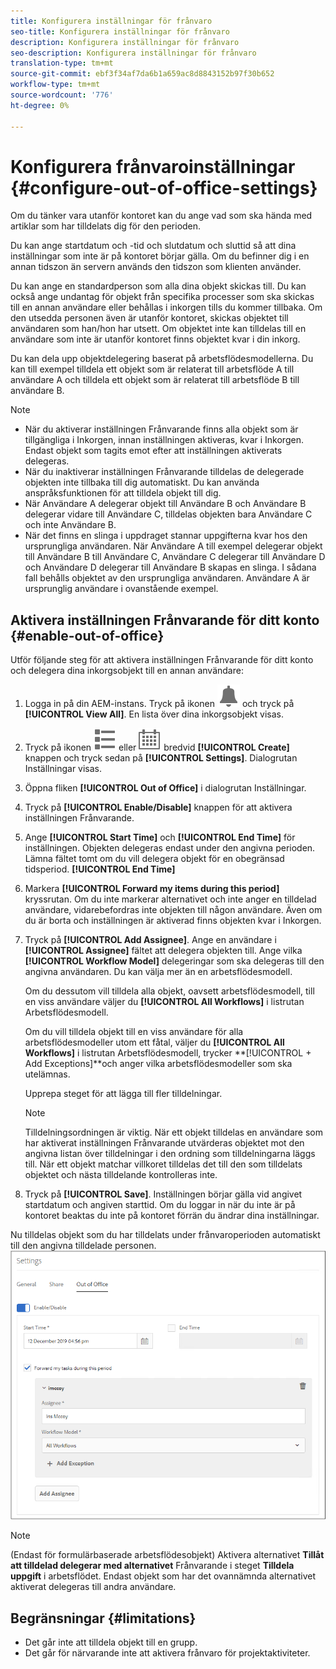 ```yaml
---
title: Konfigurera inställningar för frånvaro
seo-title: Konfigurera inställningar för frånvaro
description: Konfigurera inställningar för frånvaro
seo-description: Konfigurera inställningar för frånvaro
translation-type: tm+mt
source-git-commit: ebf3f34af7da6b1a659ac8d8843152b97f30b652
workflow-type: tm+mt
source-wordcount: '776'
ht-degree: 0%

---
```




# Konfigurera frånvaroinställningar {#configure-out-of-office-settings}

Om du tänker vara utanför kontoret kan du ange vad som ska hända med artiklar som har tilldelats dig för den perioden.

Du kan ange startdatum och -tid och slutdatum och sluttid så att dina inställningar som inte är på kontoret börjar gälla. Om du befinner dig i en annan tidszon än servern används den tidszon som klienten använder.

Du kan ange en standardperson som alla dina objekt skickas till. Du kan också ange undantag för objekt från specifika processer som ska skickas till en annan användare eller behållas i inkorgen tills du kommer tillbaka. Om den utsedda personen även är utanför kontoret, skickas objektet till användaren som han/hon har utsett. Om objektet inte kan tilldelas till en användare som inte är utanför kontoret finns objektet kvar i din inkorg.

Du kan dela upp objektdelegering baserat på arbetsflödesmodellerna. Du kan till exempel tilldela ett objekt som är relaterat till arbetsflöde A till användare A och tilldela ett objekt som är relaterat till arbetsflöde B till användare B.


>[!NOTE]
>
>* När du aktiverar inställningen Frånvarande finns alla objekt som är tillgängliga i Inkorgen, innan inställningen aktiveras, kvar i Inkorgen. Endast objekt som tagits emot efter att inställningen aktiverats delegeras.
>* När du inaktiverar inställningen Frånvarande tilldelas de delegerade objekten inte tillbaka till dig automatiskt. Du kan använda anspråksfunktionen för att tilldela objekt till dig.
>* När Användare A delegerar objekt till Användare B och Användare B delegerar vidare till Användare C, tilldelas objekten bara Användare C och inte Användare B.
>* När det finns en slinga i uppdraget stannar uppgifterna kvar hos den ursprungliga användaren. När Användare A till exempel delegerar objekt till Användare B till Användare C, Användare C delegerar till Användare D och Användare D delegerar till Användare B skapas en slinga. I sådana fall behålls objektet av den ursprungliga användaren. Användare A är ursprunglig användare i ovanstående exempel.


## Aktivera inställningen Frånvarande för ditt konto {#enable-out-of-office}

Utför följande steg för att aktivera inställningen Frånvarande för ditt konto och delegera dina inkorgsobjekt till en annan användare:

1. Logga in på din AEM-instans. Tryck på ikonen ![Inkorg](assets/bell.svg) och tryck på **[!UICONTROL View All]**. En lista över dina inkorgsobjekt visas.
1. Tryck på ikonen ![Visa väljare](assets/viewlist.svg) eller ![Visa väljare](assets/calendar.svg) bredvid **[!UICONTROL Create]** knappen och tryck sedan på **[!UICONTROL Settings]**. Dialogrutan Inställningar visas.
1. Öppna fliken **[!UICONTROL Out of Office]** i dialogrutan Inställningar.
1. Tryck på **[!UICONTROL Enable/Disable]** knappen för att aktivera inställningen Frånvarande.
1. Ange **[!UICONTROL Start Time]** och **[!UICONTROL End Time]** för inställningen. Objekten delegeras endast under den angivna perioden. Lämna fältet tomt om du vill delegera objekt för en obegränsad tidsperiod. **[!UICONTROL End Time]**
1. Markera **[!UICONTROL Forward my items during this period]** kryssrutan. Om du inte markerar alternativet och inte anger en tilldelad användare, vidarebefordras inte objekten till någon användare. Även om du är borta och inställningen är aktiverad finns objekten kvar i Inkorgen.
1. Tryck på **[!UICONTROL Add Assignee]**. Ange en användare i **[!UICONTROL Assignee]** fältet att delegera objekten till. Ange vilka **[!UICONTROL Workflow Model]** delegeringar som ska delegeras till den angivna användaren. Du kan välja mer än en arbetsflödesmodell.

   Om du dessutom vill tilldela alla objekt, oavsett arbetsflödesmodell, till en viss användare väljer du **[!UICONTROL All Workflows]** i listrutan Arbetsflödesmodell. <br>

   Om du vill tilldela objekt till en viss användare för alla arbetsflödesmodeller utom ett fåtal, väljer du **[!UICONTROL All Workflows]** i listrutan Arbetsflödesmodell, trycker **[!UICONTROL + Add Exceptions]**och anger vilka arbetsflödesmodeller som ska utelämnas.
   <br>

   Upprepa steget för att lägga till fler tilldelningar. <br>

   >[!NOTE]
   >
   >Tilldelningsordningen är viktig. När ett objekt tilldelas en användare som har aktiverat inställningen Frånvarande utvärderas objektet mot den angivna listan över tilldelningar i den ordning som tilldelningarna läggs till. När ett objekt matchar villkoret tilldelas det till den som tilldelats objektet och nästa tilldelande kontrolleras inte.

1. Tryck på **[!UICONTROL Save]**. Inställningen börjar gälla vid angivet startdatum och angiven starttid. Om du loggar in när du inte är på kontoret beaktas du inte på kontoret förrän du ändrar dina inställningar.

Nu tilldelas objekt som du har tilldelats under frånvaroperioden automatiskt till den angivna tilldelade personen.
![Utanför kontoret](assets/out-of-office.png)

>[!NOTE]
>
>(Endast för formulärbaserade arbetsflödesobjekt) Aktivera alternativet **Tillåt att tilldelad delegerar med alternativet** Frånvarande i steget **Tilldela uppgift** i arbetsflödet. Endast objekt som har det ovannämnda alternativet aktiverat delegeras till andra användare.

## Begränsningar {#limitations}

* Det går inte att tilldela objekt till en grupp.
* Det går för närvarande inte att aktivera frånvaro för projektaktiviteter.
